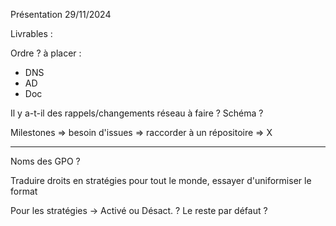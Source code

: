 Présentation 29/11/2024

Livrables :

Ordre ? à placer :
- DNS
- AD
- Doc

Il y a-t-il des rappels/changements réseau à faire ? Schéma ?

Milestones => besoin d'issues => raccorder à un répositoire => X

______

Noms des GPO ?

Traduire droits en stratégies pour tout le monde, essayer d'uniformiser le format

Pour les stratégies -> Activé ou Désact. ? Le reste par défaut ?

